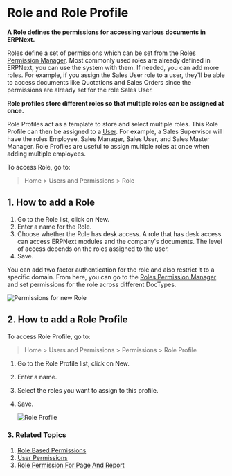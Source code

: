 <!-- add-breadcrumbs -->
# Role and Role Profile

**A Role defines the permissions for accessing various documents in ERPNext.**

Roles define a set of permissions which can be set from the [Roles Permission Manager](/docs/v12/user/manual/en/setting-up/users-and-permissions/role-based-permissions). Most commonly used roles are already defined in ERPNext, you can use the system with them. If needed, you can add more roles. For example, if you assign the Sales User role to a user, they'll be able to access documents like Quotations and Sales Orders since the permissions are already set for the role Sales User.

**Role profiles store different roles so that multiple roles can be assigned at once.**

Role Profiles act as a template to store and select multiple roles. This Role Profile can then be assigned to a [User](/docs/v12/user/manual/en/setting-up/users-and-permissions/adding-users). For example, a Sales Supervisor will have the roles Employee, Sales Manager, Sales User, and Sales Master Manager. Role Profiles are useful to assign multiple roles at once when adding multiple employees.

To access Role, go to:
> Home > Users and Permissions > Role

## 1. How to add a Role
1. Go to the Role list, click on New.
1. Enter a name for the Role.
1. Choose whether the Role has desk access. A role that has desk access can access ERPNext modules and the company's documents. The level of access depends on the roles assigned to the user.
1. Save.

You can add two factor authentication for the role and also restrict it to a specific domain. From here, you can go to the [Roles Permission Manager](/docs/v12/user/manual/en/setting-up/users-and-permissions/role-based-permissions) and set permissions for the role across different DocTypes.

![Permissions for new Role](/docs/v12/assets/img/users-and-permissions/role-permissions.png)

## 2. How to add a Role Profile

To access Role Profile, go to:
> Home > Users and Permissions > Permissions > Role Profile

1. Go to the Role Profile list, click on New.
1. Enter a name.
1. Select the roles you want to assign to this profile.
1. Save.

    ![Role Profile](/docs/v12/assets/img/users-and-permissions/role-profile.png)

### 3. Related Topics
1. [Role Based Permissions](/docs/v12/user/manual/en/setting-up/users-and-permissions/role-based-permissions)
1. [User Permissions](/docs/v12/user/manual/en/setting-up/users-and-permissions/user-permissions)
1. [Role Permission For Page And Report](/docs/v12/user/manual/en/setting-up/users-and-permissions/role-permission-for-page-and-report)

